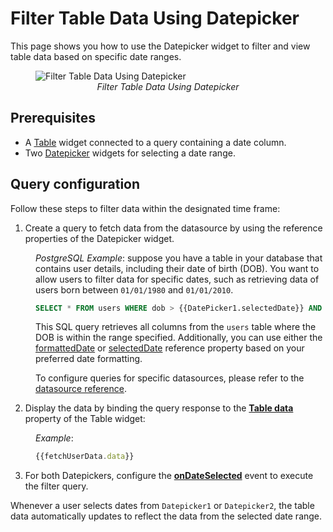 # Filter Table Data Using Datepicker

This page shows you how to use the Datepicker widget to filter and view table data based on specific date ranges.
 

 <figure>
  <img src="/img/filter-date.gif" style= {{width:"700px", height:"auto"}} alt="Filter Table Data Using Datepicker"/>
  <figcaption align = "center"><i>Filter Table Data Using Datepicker</i></figcaption>
</figure>

## Prerequisites

* A [Table](/reference/widgets/table) widget connected to a query containing a date column.
* Two [Datepicker](/reference/widgets/datepicker) widgets for selecting a date range.

## Query configuration

Follow these steps to filter data within the designated time frame:

1. Create a query to fetch data from the datasource by using the reference properties of the Datepicker widget.

<dd>

*PostgreSQL Example*: suppose you have a table in your database that contains user details, including their date of birth (DOB). You want to allow users to filter data for specific dates, such as retrieving data of users born between `01/01/1980` and `01/01/2010`.

```sql
SELECT * FROM users WHERE dob > {{DatePicker1.selectedDate}} AND dob < {{DatePicker2.selectedDate}} ORDER BY id;
```

This SQL query retrieves all columns from the `users` table where the DOB is within the range specified. Additionally, you can use either the [formattedDate](/reference/widgets/datepicker#formatteddate-string) or [selectedDate](/reference/widgets/datepicker#selecteddate-string) reference property based on your preferred date formatting.

To configure queries for specific datasources, please refer to the [datasource reference](/connect-data/reference).

</dd>


2. Display the data by binding the query response to the [**Table data**](/reference/widgets/table#table-data-arrayobject) property of the Table widget:

<dd>

*Example*:
```js
{{fetchUserData.data}}
```

</dd>

3. For both Datepickers, configure the [**onDateSelected**](/reference/widgets/datepicker#ondateselected) event to execute the filter query. 

Whenever a user selects dates from `Datepicker1` or `Datepicker2`, the table data automatically updates to reflect the data from the selected date range.





